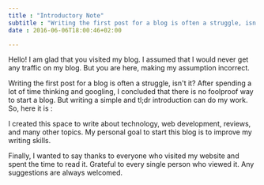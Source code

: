```yaml
---
title : "Introductory Note"
subtitle : "Writing the first post for a blog is often a struggle, isn't it? After spending a lot of time thinking and googling, I concluded that there is no foolproof way to start a blog."
date : 2016-06-06T18:00:46+02:00

---
```


Hello! I am glad that you visited my blog. I assumed that I would never get any traffic on my blog. But you are here, making my assumption incorrect.    

Writing the first post for a blog is often a struggle, isn't it? After spending a lot of time thinking and googling, I concluded that there is no foolproof way to start a blog. But writing a simple and tl;dr introduction can do my work. So, here it is :    

I created this space to write about technology, web development, reviews, and many other topics. My personal goal to start this blog is to improve my writing skills.   

Finally, I wanted to say thanks to everyone who visited my website and spent the time to read it. Grateful to every single person who viewed it. Any suggestions are always welcomed. 
